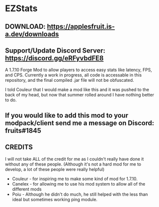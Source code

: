 # EZStats
## DOWNLOAD: https://applesfruit.is-a.dev/downloads
## Support/Update Discord Server: https://discord.gg/eRFyvbdFE8

A 1.7.10 Forge Mod to allow players to access easy stats like latency, FPS, and CPS.
Currently a work in progress, all code is accessable in this repository, and the final compiled .jar file will not be obfuscated.

I told Couleur that I would make a mod like this and it was pushed to the back of my head, but now that summer rolled around I have nothing better to do.

## If you would like to add this mod to your modpack/client send me a message on Discord: fruits#1845

## CREDITS
I will not take ALL of the credit for me as I couldn't really have done it without any of these people. (Although it's not a hard mod for me to develop, a lot of these people were really helpful)
- Couleur - for inspiring me to make some kind of mod for 1.7.10.
- Canelex - for allowing me to use his mod system to allow all of the different mods
- Poiu - Although he didn't do much, he still helped with the less than ideal but sometimes working ping module.
